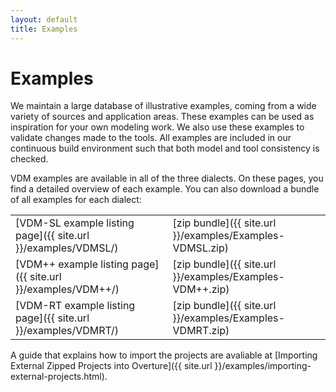 ```yaml
---
layout: default
title: Examples
---
```


# Examples

We maintain a large database of illustrative examples, coming from a
wide variety of sources and application areas. These examples can be
used as inspiration for your own modeling work. We also use these
examples to validate changes made to the tools.  All examples are
included in our continuous build environment such that both model and
tool consistency is checked.

VDM examples are available in all of the three dialects. On these
pages, you find a detailed overview of each example. You can also
download a bundle of all examples for each dialect:

|||
|---|---|
| [VDM-SL example listing page]({{ site.url }}/examples/VDMSL/) | [zip bundle]({{ site.url }}/examples/Examples-VDMSL.zip) |
| [VDM++ example listing page]({{ site.url }}/examples/VDM++/)  | [zip bundle]({{ site.url }}/examples/Examples-VDM++.zip) |
| [VDM-RT example listing page]({{ site.url }}/examples/VDMRT/) | [zip bundle]({{ site.url }}/examples/Examples-VDMRT.zip) |

<!--If you have questions on these examples, you can either post a
question on
[StackOverflow using the VDM++ tag](http://stackoverflow.com/questions/tagged/vdm%2b%2b)
or [send us an email](mailto:info@overturetool.org).  If you have an
example to contribute to our collection, we are very happy to hear
from you!-->

A guide that explains how to import the projects are avaliable at [Importing External Zipped Projects into Overture]({{ site.url }}/examples/importing-external-projects.html).